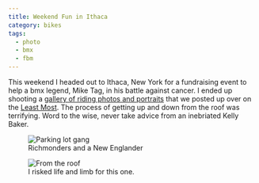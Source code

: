 ```yaml
---
title: Weekend Fun in Ithaca
category: bikes
tags:
  - photo
  - bmx
  - fbm
---
```


This weekend I headed out to Ithaca, New York for a fundraising event to help a bmx legend, Mike Tag, in his battle against cancer. I ended up shooting a [gallery of riding photos and portraits](https://leastmost.com/features/ithacas-mike-tag-benefit/) that we posted up over on the [Least Most](https://leastmost.com/). The process of getting up and down from the roof was terrifying. Word to the wise, never take advice from an inebriated Kelly Baker.

<figure>
  <img src="/img/ithaca-1-240.jpg" sizes="100vw" srcset="/img/ithaca-1-800.jpg 640w, /img/ithaca-1-1024.jpg 800w, /img/ithaca-1-1600.jpg 1024w" alt="Parking lot gang">
  <figcaption>Richmonders and a New Englander</figcaption>
</figure>

<figure>
  <img src="/img/ithaca-2-240.jpg" sizes="100vw" srcset="/img/ithaca-2-800.jpg 640w, /img/ithaca-2-1024.jpg 800w, /img/ithaca-2-1600.jpg 1024w" alt="From the roof">
  <figcaption>I risked life and limb for this one.</figcaption>
</figure>
